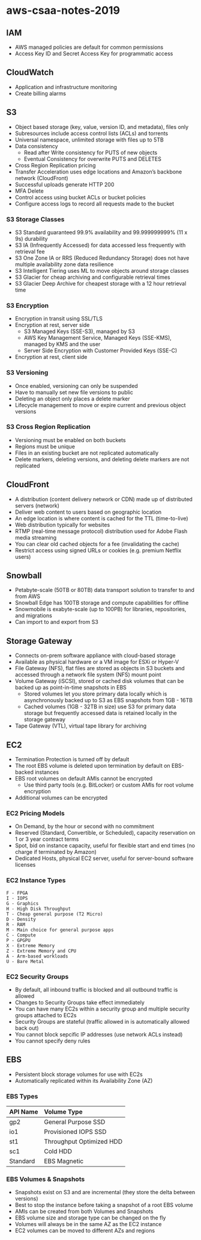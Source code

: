 # aws-csaa-notes-2019

## IAM
- AWS managed policies are default for common permissions
- Access Key ID and Secret Access Key for programmatic access

## CloudWatch
- Application and infrastructure monitoring
- Create billing alarms

## S3
- Object based storage (key, value, version ID, and metadata), files only
- Subresources include access control lists (ACLs) and torrents
- Universal namespace, unlimited storage with files up to 5TB
- Data consistency
    - Read after Write consistency for PUTS of new objects
    - Eventual Consistency for overwrite PUTS and DELETES
- Cross Region Replication pricing
- Transfer Acceleration uses edge locations and Amazon’s backbone network (CloudFront)
- Successful uploads generate HTTP 200
- MFA Delete
- Control access using bucket ACLs or bucket policies
- Configure access logs to record all requests made to the bucket

### S3 Storage Classes
- S3 Standard guaranteed 99.9% availability and 99.999999999% (11 x 9s) durability
- S3 IA (Infrequently Accessed) for data accessed less frequently with retrieval fee
- S3 One Zone IA or RRS (Reduced Redundancy Storage) does not have multiple availability zone data resilience
- S3 Intelligent Tiering uses ML to move objects around storage classes
- S3 Glacier for cheap archiving and configurable retrieval times
- S3 Glacier Deep Archive for cheapest storage with a 12 hour retrieval time

### S3 Encryption
- Encryption in transit using SSL/TLS
- Encryption at rest, server side
    - S3 Managed Keys (SSE-S3), managed by S3
    - AWS Key Management Service, Managed Keys (SSE-KMS), managed by KMS and the user
    - Server Side Encryption with Customer Provided Keys (SSE-C)
- Encryption at rest, client side

### S3 Versioning
- Once enabled, versioning can only be suspended
- Have to manually set new file versions to public
- Deleting an object only places a delete marker
- Lifecycle management to move or expire current and previous object versions

### S3 Cross Region Replication
- Versioning must be enabled on both buckets
- Regions must be unique
- Files in an existing bucket are not replicated automatically
- Delete markers, deleting versions, and deleting delete markers are not replicated

## CloudFront
- A distribution (content delivery network or CDN) made up of distributed servers (network)
- Deliver web content to users based on geographic location
- An edge location is where content is cached for the TTL (time-to-live)
- Web distribution typically for websites
- RTMP (real-time message protocol) distribution used for Adobe Flash media streaming
- You can clear old cached objects for a fee (invalidating the cache)
- Restrict access using signed URLs or cookies (e.g. premium Netflix users)

## Snowball
- Petabyte-scale (50TB or 80TB) data transport solution to transfer to and from AWS
- Snowball Edge has 100TB storage and compute capabilities for offline
- Snowmobile is exabyte-scale (up to 100PB) for libraries, repositories, and migrations
- Can import to and export from S3

## Storage Gateway
- Connects on-prem software appliance with cloud-based storage
- Available as physical hardware or a VM image for ESXi or Hyper-V
- File Gateway (NFS), flat files are stored as objects in S3 buckets and accessed through a network file system (NFS) mount point
- Volume Gateway (iSCSI), stored or cached disk volumes that can be backed up as point-in-time snapshots in EBS
    - Stored volumes let you store primary data locally which is asynchronously backed up to S3 as EBS snapshots from 1GB - 16TB
    - Cached volumes (1GB - 32TB in size) use S3 for primary data storage but frequently accessed data is retained locally in the storage gateway
- Tape Gateway (VTL), virtual tape library for archiving

## EC2
- Termination Protection is turned off by default
- The root EBS volume is deleted upon termination by default on EBS-backed instances
- EBS root volumes on default AMIs cannot be encrypted
    - Use third party tools (e.g. BitLocker) or custom AMIs for root volume encryption
- Additional volumes can be encrypted

### EC2 Pricing Models
- On Demand, by the hour or second with no commitment
- Reserved (Standard, Convertible, or Scheduled), capacity reservation on 1 or 3 year contract terms
- Spot, bid on instance capacity, useful for flexible start and end times (no charge if terminated by Amazon)
- Dedicated Hosts, physical EC2 server, useful for server-bound software licenses

### EC2 Instance Types
```
F - FPGA
I - IOPS
G - Graphics
H - High Disk Throughput
T - Cheap general purpose (T2 Micro)
D - Density
R - RAM
M - Main choice for general purpose apps
C - Compute
P - GPGPU
X - Extreme Memory
Z - Extreme Memory and CPU
A - Arm-based workloads
U - Bare Metal
```

### EC2 Security Groups
- By default, all inbound traffic is blocked and all outbound traffic is allowed
- Changes to Security Groups take effect immediately
- You can have many EC2s within a security group and multiple security groups attached to EC2s
- Security Groups are stateful (traffic allowed in is automatically allowed back out)
- You cannot block sepcific IP addresses (use network ACLs instead)
- You cannot specify deny rules

## EBS
- Persistent block storage volumes for use with EC2s
- Automatically replicated within its Availability Zone (AZ)

### EBS Types
API Name | Volume Type
:--- | :---
gp2 | General Purpose SSD
io1 | Provisioned IOPS SSD
st1 | Throughput Optimized HDD
sc1 | Cold HDD
Standard | EBS Magnetic

### EBS Volumes & Snapshots
- Snapshots exist on S3 and are incremental (they store the delta between versions)
- Best to stop the instance before taking a snapshot of a root EBS volume
- AMIs can be created from both Volumes and Snapshots
- EBS volume size and storage type can be changed on the fly
- Volumes will always be in the same AZ as the EC2 instance
- EC2 volumes can be moved to different AZs and regions